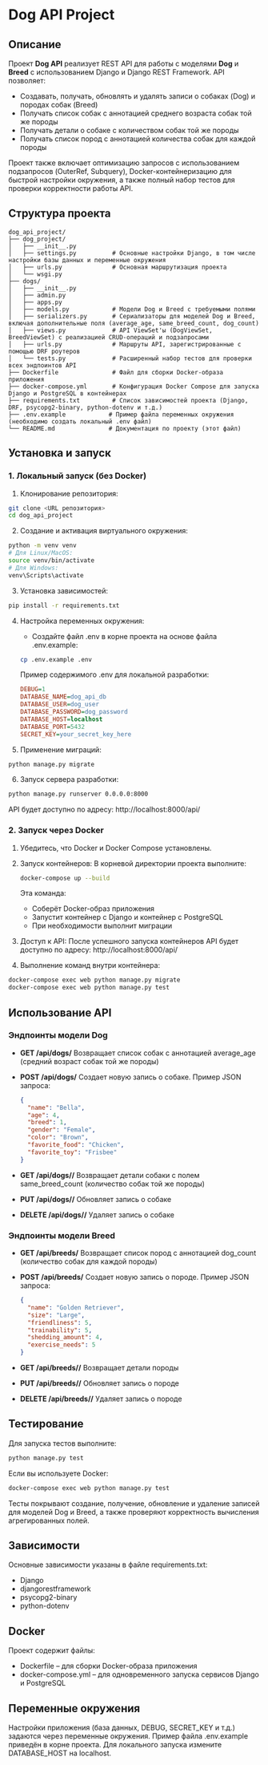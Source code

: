 # Dog API Project

## Описание

Проект **Dog API** реализует REST API для работы с моделями **Dog** и **Breed** с использованием Django и Django REST Framework. API позволяет:
- Создавать, получать, обновлять и удалять записи о собаках (Dog) и породах собак (Breed)
- Получать список собак с аннотацией среднего возраста собак той же породы
- Получать детали о собаке с количеством собак той же породы
- Получать список пород с аннотацией количества собак для каждой породы

Проект также включает оптимизацию запросов с использованием подзапросов (OuterRef, Subquery), Docker-контейнеризацию для быстрой настройки окружения, а также полный набор тестов для проверки корректности работы API.

## Структура проекта

```plaintext
dog_api_project/
├── dog_project/
│   ├── __init__.py
│   ├── settings.py          # Основные настройки Django, в том числе настройки базы данных и переменные окружения
│   ├── urls.py              # Основная маршрутизация проекта
│   └── wsgi.py
├── dogs/
│   ├── __init__.py
│   ├── admin.py
│   ├── apps.py
│   ├── models.py            # Модели Dog и Breed с требуемыми полями
│   ├── serializers.py       # Сериализаторы для моделей Dog и Breed, включая дополнительные поля (average_age, same_breed_count, dog_count)
│   ├── views.py             # API ViewSet'ы (DogViewSet, BreedViewSet) с реализацией CRUD-операций и подзапросами
│   ├── urls.py              # Маршруты API, зарегистрированные с помощью DRF роутеров
│   └── tests.py             # Расширенный набор тестов для проверки всех эндпоинтов API
├── Dockerfile               # Файл для сборки Docker-образа приложения
├── docker-compose.yml       # Конфигурация Docker Compose для запуска Django и PostgreSQL в контейнерах
├── requirements.txt         # Список зависимостей проекта (Django, DRF, psycopg2-binary, python-dotenv и т.д.)
├── .env.example            # Пример файла переменных окружения (необходимо создать локальный .env файл)
└── README.md               # Документация по проекту (этот файл)
```

## Установка и запуск

### 1. Локальный запуск (без Docker)

1. Клонирование репозитория:
```bash
git clone <URL репозитория>
cd dog_api_project
```

2. Создание и активация виртуального окружения:
```bash
python -m venv venv
# Для Linux/MacOS:
source venv/bin/activate
# Для Windows:
venv\Scripts\activate
```

3. Установка зависимостей:
```bash
pip install -r requirements.txt
```

4. Настройка переменных окружения:
   - Создайте файл .env в корне проекта на основе файла .env.example:
   ```bash
   cp .env.example .env
   ```
   
   Пример содержимого .env для локальной разработки:
   ```ini
   DEBUG=1
   DATABASE_NAME=dog_api_db
   DATABASE_USER=dog_user
   DATABASE_PASSWORD=dog_password
   DATABASE_HOST=localhost
   DATABASE_PORT=5432
   SECRET_KEY=your_secret_key_here
   ```

5. Применение миграций:
```bash
python manage.py migrate
```

6. Запуск сервера разработки:
```bash
python manage.py runserver 0.0.0.0:8000
```

API будет доступно по адресу: http://localhost:8000/api/

### 2. Запуск через Docker

1. Убедитесь, что Docker и Docker Compose установлены.

2. Запуск контейнеров:
   В корневой директории проекта выполните:
   ```bash
   docker-compose up --build
   ```
   
   Эта команда:
   - Соберёт Docker-образ приложения
   - Запустит контейнер с Django и контейнер с PostgreSQL
   - При необходимости выполнит миграции

3. Доступ к API:
   После успешного запуска контейнеров API будет доступно по адресу: http://localhost:8000/api/

4. Выполнение команд внутри контейнера:
```bash
docker-compose exec web python manage.py migrate
docker-compose exec web python manage.py test
```

## Использование API

### Эндпоинты модели Dog

- **GET /api/dogs/**
  Возвращает список собак с аннотацией average_age (средний возраст собак той же породы)

- **POST /api/dogs/**
  Создает новую запись о собаке. Пример JSON запроса:
  ```json
  {
    "name": "Bella",
    "age": 4,
    "breed": 1,
    "gender": "Female",
    "color": "Brown",
    "favorite_food": "Chicken",
    "favorite_toy": "Frisbee"
  }
  ```

- **GET /api/dogs/<id>/**
  Возвращает детали собаки с полем same_breed_count (количество собак той же породы)

- **PUT /api/dogs/<id>/**
  Обновляет запись о собаке

- **DELETE /api/dogs/<id>/**
  Удаляет запись о собаке

### Эндпоинты модели Breed

- **GET /api/breeds/**
  Возвращает список пород с аннотацией dog_count (количество собак для каждой породы)

- **POST /api/breeds/**
  Создает новую запись о породе. Пример JSON запроса:
  ```json
  {
    "name": "Golden Retriever",
    "size": "Large",
    "friendliness": 5,
    "trainability": 5,
    "shedding_amount": 4,
    "exercise_needs": 5
  }
  ```

- **GET /api/breeds/<id>/**
  Возвращает детали породы

- **PUT /api/breeds/<id>/**
  Обновляет запись о породе

- **DELETE /api/breeds/<id>/**
  Удаляет запись о породе

## Тестирование

Для запуска тестов выполните:
```bash
python manage.py test
```

Если вы используете Docker:
```bash
docker-compose exec web python manage.py test
```

Тесты покрывают создание, получение, обновление и удаление записей для моделей Dog и Breed, а также проверяют корректность вычисления агрегированных полей.

## Зависимости

Основные зависимости указаны в файле requirements.txt:
- Django
- djangorestframework
- psycopg2-binary
- python-dotenv

## Docker

Проект содержит файлы:
- Dockerfile – для сборки Docker-образа приложения
- docker-compose.yml – для одновременного запуска сервисов Django и PostgreSQL

## Переменные окружения

Настройки приложения (база данных, DEBUG, SECRET_KEY и т.д.) задаются через переменные окружения. Пример файла .env.example приведён в корне проекта. Для локального запуска измените DATABASE_HOST на localhost.
